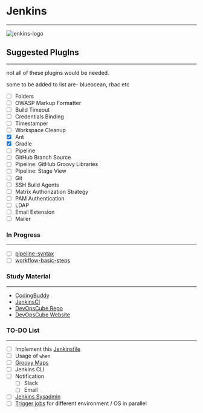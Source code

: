 # Jenkins
---

![jenkins-logo](https://www.jenkins.io/images/logo-title-opengraph.png)

## Suggested PlugIns
---

not all of these plugins would be needed.

some to be added to list are- blueocean, rbac etc

- [ ] Folders
- [ ] OWASP Markup Formatter
- [ ] Build Timeout
- [ ] Credentials Binding
- [ ] Timestamper
- [ ] Workspace Cleanup
- [x] Ant
- [x] Gradle
- [ ] Pipeline
- [ ] GitHub Branch Source
- [ ] Pipeline: GitHub Groovy Libraries
- [ ] Pipeline: Stage View
- [ ] Git
- [ ] SSH Build Agents
- [ ] Matrix Authorization Strategy
- [ ] PAM Authentication
- [ ] LDAP
- [ ] Email Extension
- [ ] Mailer

### In Progress
---
- [ ] [pipeline-syntax](https://www.jenkins.io/doc/book/pipeline/syntax/)
- [ ] [workflow-basic-steps](https://www.jenkins.io/doc/pipeline/steps/workflow-basic-steps/)

### Study Material
---
- [CodingBuddy](https://www.google.com/search?q=jenkins+site%3A%2F%2Fcoddingbuddy.com&oq=jenkins+site%3A%2F%2Fcoddingbuddy.com&aqs=edge..69i57.4793j0j4&sourceid=chrome&ie=UTF-8)
- [JenkinsCI](https://github.com/jenkinsci/pipeline-examples/tree/master/pipeline-examples)
- [DevOpsCube Repo](https://github.com/devopscube?tab=repositories)
- [DevOpsCube Website](https://devopscube.com/)

### TO-DO List
---
- [ ] Implement this [Jenkinsfile](https://stackoverflow.com/questions/36651432/how-to-implement-post-build-stage-using-jenkins-pipeline-plug-in)
- [ ] Usage of `when`
- [ ] [Groovy Maps](https://www.baeldung.com/groovy-maps)
- [ ] Jenkins CLI
- [ ] Notification
  - [ ] Slack
  - [ ] Email
- [ ] [Jenkins Sysadmin](https://www.jenkins.io/doc/book/system-administration/)
- [ ] [Trigger jobs](https://stackoverflow.com/questions/36306883/how-can-i-trigger-another-job-from-a-jenkins-pipeline-jenkinsfile-with-github) for different environment / OS in parallel
